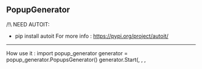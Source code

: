 ## PopupGenerator

/!\ NEED AUTOIT:
* pip install autoit
For more info : https://pypi.org/project/autoit/

-------------

How use it :
    import popup_generator
    generator = popup_generator.PopupsGenerator()
    generator.Start(<Number of Popups : int>, <Time until spawn : float>, <Name of the popup : str>, <Title of the popup : str>, <Continue move popups after all spawn : bool>)
